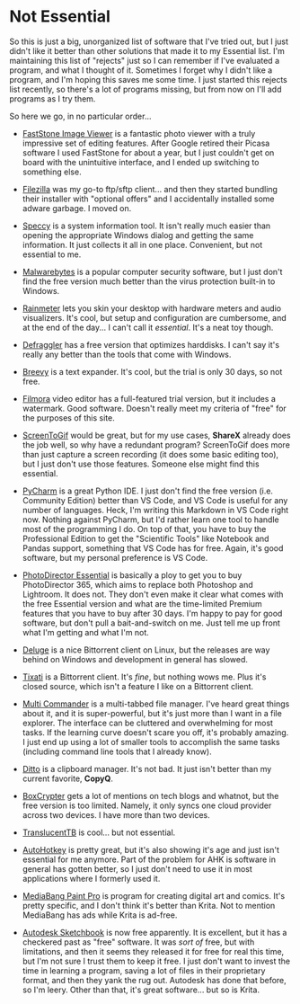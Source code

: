 # Not Essential

So this is just a big, unorganized list of software that I've tried out, but I just didn't like it better than other solutions that made it to my Essential list. I'm maintaining this list of "rejects" just so I can remember if I've evaluated a program, and what I thought of it. Sometimes I forget why I didn't like a program, and I'm hoping this saves me some time. I just started this rejects list recently, so there's a lot of programs missing, but from now on I'll add programs as I try them.

So here we go, in no particular order...

- [FastStone Image Viewer](https://www.faststone.org/FSViewerDetail.htm) is a fantastic photo viewer with a truly impressive set of editing features. After Google retired their Picasa software I used FastStone for about a year, but I just couldn't get on board with the unintuitive interface, and I ended up switching to something else.

- [Filezilla](https://filezilla-project.org/) was my go-to ftp/sftp client... and then they started bundling their installer with "optional offers" and I accidentally installed some adware garbage. I moved on.

- [Speccy](https://www.ccleaner.com/speccy) is a system information tool. It isn't really much easier than opening the appropriate Windows dialog and getting the same information. It just collects it all in one place. Convenient, but not essential to me.

- [Malwarebytes](https://www.malwarebytes.com/) is a popular computer security software, but I just don't find the free version much better than the virus protection built-in to Windows.

- [Rainmeter](https://www.rainmeter.net/) lets you skin your desktop with hardware meters and audio visualizers. It's cool, but setup and configuration are cumbersome, and at the end of the day... I can't call it *essential*. It's a neat toy though.

- [Defraggler](https://www.ccleaner.com/defraggler) has a free version that optimizes harddisks. I can't say it's really any better than the tools that come with Windows.

- [Breevy](http://www.16software.com/breevy/) is a text expander. It's cool, but the trial is only 30 days, so not free.

- [Filmora](https://filmora.wondershare.com/) video editor has a full-featured trial version, but it includes a watermark. Good software. Doesn't really meet my criteria of "free" for the purposes of this site.

- [ScreenToGif](https://www.screentogif.com/) would be great, but for my use cases, **ShareX** already does the job well, so why have a redundant program? ScreenToGif does more than just capture a screen recording (it does some basic editing too), but I just don't use those features. Someone else might find this essential.
  
- [PyCharm](https://www.jetbrains.com/pycharm/) is a great Python IDE. I just don't find the free version (i.e. Community Edition) better than VS Code, and VS Code is useful for any number of languages. Heck, I'm writing this Markdown in VS Code right now. Nothing against PyCharm, but I'd rather learn one tool to handle most of the programming I do. On top of that, you have to buy the Professional Edition to get the "Scientific Tools" like Notebook and Pandas support, something that VS Code has for free. Again, it's good software, but my personal preference is VS Code.

- [PhotoDirector Essential](https://www.cyberlink.com/downloads/trials/photodirector-photo-editing-software/download_en_US.html?r=1) is basically a ploy to get you to buy PhotoDirector 365, which aims to replace both Photoshop and Lightroom. It does not. They don't even make it clear what comes with the free Essential version and what are the time-limited Premium features that you have to buy after 30 days. I'm happy to pay for good software, but don't pull a bait-and-switch on me. Just tell me up front what I'm getting and what I'm not.

- [Deluge](https://deluge-torrent.org/) is a nice Bittorrent client on Linux, but the releases are way behind on Windows and development in general has slowed.

- [Tixati](https://www.tixati.com/) is a Bittorrent client. It's *fine*, but nothing wows me. Plus it's closed source, which isn't a feature I like on a Bittorrent client.

- [Multi Commander](http://multicommander.com/) is a multi-tabbed file manager. I've heard great things about it, and it is super-powerful, but it's just more than I want in a file explorer. The interface can be cluttered and overwhelming for most tasks. If the learning curve doesn't scare you off, it's probably amazing. I just end up using a lot of smaller tools to accomplish the same tasks (including command line tools that I already know).

- [Ditto](https://ditto-cp.sourceforge.io/) is a clipboard manager. It's not bad. It just isn't better than my current favorite, **CopyQ**.

- [BoxCrypter](https://www.boxcryptor.com/) gets a lot of mentions on tech blogs and whatnot, but the free version is too limited. Namely, it only syncs one cloud provider across two devices. I have more than two devices.

- [TranslucentTB](https://www.microsoft.com/en-us/p/translucenttb/9pf4kz2vn4w9?activetab=pivot%3Aoverviewtab) is cool... but not essential.

- [AutoHotkey](https://www.autohotkey.com/) is pretty great, but it's also showing it's age and just isn't essential for me anymore. Part of the problem for AHK is software in general has gotten better, so I just don't need to use it in most applications where I formerly used it.

- [MediaBang Paint Pro](https://medibangpaint.com/en/pc/) is program for creating digital art and comics. It's pretty specific, and I don't think it's better than Krita. Not to mention MediaBang has ads while Krita is ad-free.

- [Autodesk Sketchbook](https://www.autodesk.com/products/sketchbook/overview) is now free apparently. It is excellent, but it has a checkered past as "free" software. It was _sort of_ free, but with limitations, and then it seems they released it for free for real this time, but I'm not sure I trust them to keep it free. I just don't want to invest the time in learning a program, saving a lot of files in their proprietary format, and then they yank the rug out. Autodesk has done that before, so I'm leery. Other than that, it's great software... but so is Krita.
